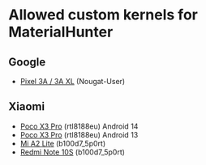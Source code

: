 # Allowed custom kernels for MaterialHunter
## Google
- [Pixel 3A / 3A XL](https://github.com/Nougat-User/sargo_nethunter) (Nougat-User)
## Xiaomi
- [Poco X3 Pro](https://t.me/materialhunterchat/971) (rtl8188eu) Android 14
- [Poco X3 Pro](https://t.me/materialhunterchat/973) (rtl8188eu) Android 13
- [Mi A2 Lite](https://t.me/mefedron_kernel/21) (b100d7_5p0rt)
- [Redmi Note 10S](https://t.me/mefedron_kernel/22) (b100d7_5p0rt)